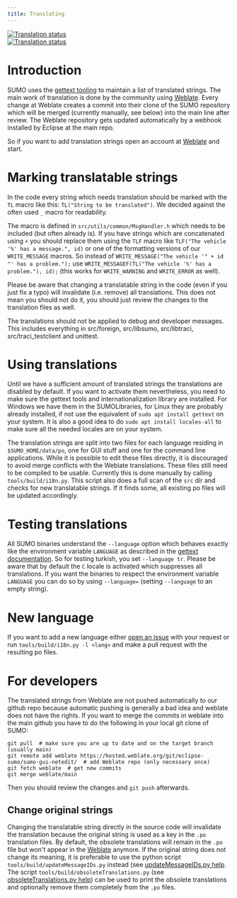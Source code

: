 ```yaml
---
title: Translating
---
```



<div class="d-flex justify-content-evenly"><div class="align-self-center"><a class="no-arrow-link" href="https://hosted.weblate.org/engage/eclipse-sumo/"> <img src="https://hosted.weblate.org/widgets/eclipse-sumo/-/287x66-grey.png" alt="Translation status"/> </a></div><div class="align-self-center"> <a class="no-arrow-link" href="https://hosted.weblate.org/engage/eclipse-sumo/"> <img src="https://hosted.weblate.org/widgets/eclipse-sumo/-/multi-auto.svg" alt="Translation status"/> </a></div></div>

# Introduction

SUMO uses the [gettext tooling](https://www.gnu.org/software/gettext/) to maintain
a list of translated strings. The main work of translation is done by the community using
[Weblate](https://hosted.weblate.org/projects/eclipse-sumo/).
Every change at Weblate creates a commit into their clone of the SUMO repository which will
be merged (currently manually, see below) into the main line after review. The Weblate repository gets
updated automatically by a webhook installed by Eclipse at the main repo.

So if you want to add translation strings open an account at
[Weblate](https://hosted.weblate.org/projects/eclipse-sumo/) and start.

# Marking translatable strings

In the code every string which needs translation should be marked with the `TL` macro like
this: `TL("String to be translated")`. We decided against the often used `_` macro for readability.

The macro is defined in `src/utils/common/MsgHandler.h` which needs to be included (but often
already is). If you have strings which are concatenated using `+` you should replace them using the
`TLF` macro like `TLF("The vehicle '%' has a message.", id)` or one of
the formatting versions of our `WRITE_MESSAGE` macros.
So instead of `WRITE_MESSAGE("The vehicle '" + id "' has a problem.");`
use `WRITE_MESSAGEF(TL("The vehicle '%' has a problem."), id);` (this works for
`WRITE_WARNING` and `WRITE_ERROR` as well).

Please be aware that changing a translatable string in the code (even if you just fix a typo)
will invalidate (i.e. remove) all translations. This does not mean you should not do it, you
should just review the changes to the translation files as well.

The translations should not be applied to debug and developer messages. This includes everything
in src/foreign, src/libsumo, src/libtraci, src/traci_testclient and unittest.

# Using translations

Until we have a sufficient amount of translated strings the translations are disabled by default.
If you want to activate them nevertheless, you need to make sure the gettext tools and
internationalization library are installed. For Windows we have them in the SUMOLibraries, for Linux they
are probably already installed, if not use the equivalent of `sudo apt install gettext` on your system.
It is also a good idea to do `sudo apt install locales-all` to make sure all the needed locales are on your system.

The translation strings are split into two files for each language residing in `$SUMO_HOME/data/po`,
one for GUI stuff and one for the command line applications.
While it is possible to edit these files directly, it is discouraged to avoid merge conflicts with the
Weblate translations. These files still need to be compiled to be usable. Currently this is done manually
by calling `tools/build/i18n.py`. This script also does a full scan of the `src` dir and checks for new
translatable strings. If it finds some, all existing po files will be updated accordingly.

# Testing translations

All SUMO binaries understand the `--language` option which behaves exactly like the environment variable `LANGUAGE`
as described in the [gettext documentation](https://www.gnu.org/software/gettext/manual/html_node/The-LANGUAGE-variable.html).
So for testing turkish, you set `--language tr`. Please be aware that by default the `C` locale is activated which
suppresses all translations. If you want the binaries to respect the environment variable `LANGUAGE` you can do so by using
`--language=` (setting `--language` to an empty string).

# New language

If you want to add a new language either [open an issue](https://github.com/eclipse/sumo/issues) with your request
or run `tools/build/i18n.py -l <lang>` and make a pull request with the resulting po files.

# For developers

The translated strings from Weblate are not pushed automatically to our github repo because automatic pushing
is generally a bad idea and weblate does not have the rights. If you want to merge the commits in weblate into
the main github you have to do the following in your local git clone of SUMO:
```
git pull  # make sure you are up to date and on the target branch (usually main)
git remote add weblate https://hosted.weblate.org/git/eclipse-sumo/sumo-gui-netedit/  # add Weblate repo (only necessary once)
git fetch weblate  # get new commits
git merge weblate/main
```
Then you should review the changes and `git push` afterwards.

## Change original strings

Changing the translatable string directly in the source code will invalidate the translation because the original string is used 
as a key in the `.po` translation files. By default, the obsolete translations will remain in the `.po` file but won't appear in 
the [Weblate](https://hosted.weblate.org/projects/eclipse-sumo/) anymore. If the original string does not change its meaning, it 
is preferable to use the python script `tools/build/updateMessageIDs.py` instead (see [updateMessageIDs.py help](../Tools/Build.md#updateMessageIDs.py). 
The script `tools/build/obsoleteTranslations.py` (see [obsoleteTranslations.py help](../Tools/Build.md#obsoleteTranslations.py)) can be used to 
print the obsolete translations and optionally remove them completely from the `.po` files.